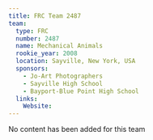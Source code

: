 ```yaml
---
title: FRC Team 2487
team:
  type: FRC
  number: 2487
  name: Mechanical Animals
  rookie_year: 2008
  location: Sayville, New York, USA
  sponsors:
    - Jo-Art Photographers
    - Sayville High School
    - Bayport-Blue Point High School
  links:
    Website: 
---
```

No content has been added for this team